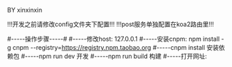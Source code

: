 BY xinxinxin 

!!!开发之前请修改config文件夹下配置!!!
!!!post服务单独配置在koa2路由里!!!

#-----操作步骤-----#
#-----修改host:  127.0.0.1 
#-----安装cnpm:  npm install -g cnpm --registry=https://registry.npm.taobao.org
#-----cnpm install       安装依赖包
#-----npm run dev        开发
#-----npm run build      构建
#-----打开网址:  









